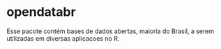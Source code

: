 # opendatabr

Esse pacote contém bases de dados abertas, maioria do Brasil, a serem utilizadas em diversas aplicacoes no R.


